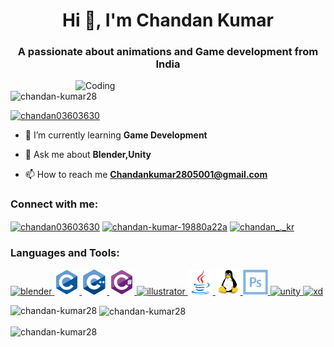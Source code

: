 <h1 align="center">Hi 👋, I'm Chandan Kumar</h1>
<h3 align="center">A passionate about animations and Game development from India</h3>
<img align="right" alt="Coding" width="400" src="https://tamirkhan.in/blog/wp-content/uploads/2019/07/full-stack-developer-skills-1024x834.jpg">



<p align="left"> <img src="https://komarev.com/ghpvc/?username=chandan-kumar28&label=Profile%20views&color=0e75b6&style=flat" alt="chandan-kumar28" /> </p>

<p align="left"> <a href="https://twitter.com/chandan03603630" target="blank"><img src="https://img.shields.io/twitter/follow/chandan03603630?logo=twitter&style=for-the-badge" alt="chandan03603630" /></a> </p>

- 🌱 I’m currently learning **Game Development**

- 💬 Ask me about **Blender,Unity**

- 📫 How to reach me **Chandankumar2805001@gmail.com**

<h3 align="left">Connect with me:</h3>
<p align="left">
<a href="https://twitter.com/chandan03603630" target="blank"><img align="center" src="https://raw.githubusercontent.com/rahuldkjain/github-profile-readme-generator/master/src/images/icons/Social/twitter.svg" alt="chandan03603630" height="30" width="40" /></a>
<a href="https://linkedin.com/in/chandan-kumar-19880a22a" target="blank"><img align="center" src="https://raw.githubusercontent.com/rahuldkjain/github-profile-readme-generator/master/src/images/icons/Social/linked-in-alt.svg" alt="chandan-kumar-19880a22a" height="30" width="40" /></a>
<a href="https://instagram.com/chandan_._kr" target="blank"><img align="center" src="https://raw.githubusercontent.com/rahuldkjain/github-profile-readme-generator/master/src/images/icons/Social/instagram.svg" alt="chandan_._kr" height="30" width="40" /></a>
</p>

<h3 align="left">Languages and Tools:</h3>
<p align="left"> <a href="https://www.blender.org/" target="_blank" rel="noreferrer"> <img src="https://download.blender.org/branding/community/blender_community_badge_white.svg" alt="blender" width="40" height="40"/> </a> <a href="https://www.cprogramming.com/" target="_blank" rel="noreferrer"> <img src="https://raw.githubusercontent.com/devicons/devicon/master/icons/c/c-original.svg" alt="c" width="40" height="40"/> </a> <a href="https://www.w3schools.com/cpp/" target="_blank" rel="noreferrer"> <img src="https://raw.githubusercontent.com/devicons/devicon/master/icons/cplusplus/cplusplus-original.svg" alt="cplusplus" width="40" height="40"/> </a> <a href="https://www.w3schools.com/cs/" target="_blank" rel="noreferrer"> <img src="https://raw.githubusercontent.com/devicons/devicon/master/icons/csharp/csharp-original.svg" alt="csharp" width="40" height="40"/> </a> <a href="https://www.adobe.com/in/products/illustrator.html" target="_blank" rel="noreferrer"> <img src="https://www.vectorlogo.zone/logos/adobe_illustrator/adobe_illustrator-icon.svg" alt="illustrator" width="40" height="40"/> </a> <a href="https://www.java.com" target="_blank" rel="noreferrer"> <img src="https://raw.githubusercontent.com/devicons/devicon/master/icons/java/java-original.svg" alt="java" width="40" height="40"/> </a> <a href="https://www.linux.org/" target="_blank" rel="noreferrer"> <img src="https://raw.githubusercontent.com/devicons/devicon/master/icons/linux/linux-original.svg" alt="linux" width="40" height="40"/> </a> <a href="https://www.photoshop.com/en" target="_blank" rel="noreferrer"> <img src="https://raw.githubusercontent.com/devicons/devicon/master/icons/photoshop/photoshop-line.svg" alt="photoshop" width="40" height="40"/> </a> <a href="https://unity.com/" target="_blank" rel="noreferrer"> <img src="https://www.vectorlogo.zone/logos/unity3d/unity3d-icon.svg" alt="unity" width="40" height="40"/> </a> <a href="https://www.adobe.com/products/xd.html" target="_blank" rel="noreferrer"> <img src="https://cdn.worldvectorlogo.com/logos/adobe-xd.svg" alt="xd" width="40" height="40"/> </a> </p>

<p><img align="left" src="https://github-readme-stats.vercel.app/api/top-langs?username=chandan-kumar28&show_icons=true&locale=en&layout=compact" alt="chandan-kumar28" /></p>

<p>&nbsp;<img align="center" src="https://github-readme-stats.vercel.app/api?username=chandan-kumar28&show_icons=true&locale=en" alt="chandan-kumar28" /></p>

<p><img align="center" src="https://github-readme-streak-stats.herokuapp.com/?user=chandan-kumar28&" alt="chandan-kumar28" /></p>
